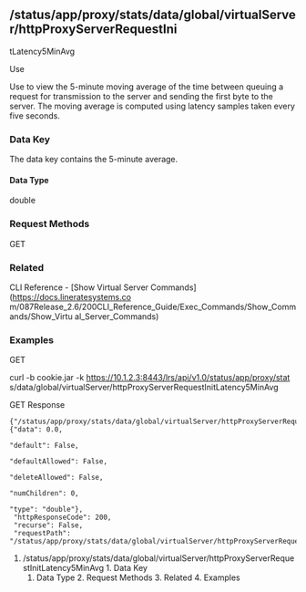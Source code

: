 ## /status/app/proxy/stats/data/global/virtualServer/httpProxyServerRequestIni
tLatency5MinAvg

Use

Use to view the 5-minute moving average of the time between queuing a request
for transmission to the server and sending the first byte to the server. The
moving average is computed using latency samples taken every five seconds.

### Data Key

The data key contains the 5-minute average.

#### Data Type

double

### Request Methods

GET

### Related

CLI Reference - [Show Virtual Server Commands](https://docs.lineratesystems.co
m/087Release_2.6/200CLI_Reference_Guide/Exec_Commands/Show_Commands/Show_Virtu
al_Server_Commands)

### Examples

GET

curl -b cookie.jar -k https://10.1.2.3:8443/lrs/api/v1.0/status/app/proxy/stat
s/data/global/virtualServer/httpProxyServerRequestInitLatency5MinAvg

GET Response

    
    
    {"/status/app/proxy/stats/data/global/virtualServer/httpProxyServerRequestInitLatency5MinAvg": {"data": 0.0,
                                                                                                  "default": False,
                                                                                                  "defaultAllowed": False,
                                                                                                  "deleteAllowed": False,
                                                                                                  "numChildren": 0,
                                                                                                  "type": "double"},
     "httpResponseCode": 200,
     "recurse": False,
     "requestPath": "/status/app/proxy/stats/data/global/virtualServer/httpProxyServerRequestInitLatency5MinAvg"}
    

  1. /status/app/proxy/stats/data/global/virtualServer/httpProxyServerRequestInitLatency5MinAvg
    1. Data Key
      1. Data Type
    2. Request Methods
    3. Related
    4. Examples

